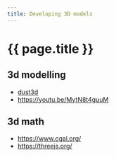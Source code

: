 ```yaml
---
title: Developing 3D models
---
```


# {{ page.title }}

## 3d modelling
* [dust3d](https://dust3d.org/)
* <https://youtu.be/MytN8t4guuM>

## 3d math
* <https://www.cgal.org/>
* <https://threejs.org/>